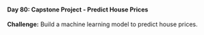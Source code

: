 #### Day 80: Capstone Project - Predict House Prices
**Challenge:** Build a machine learning model to predict house prices.



